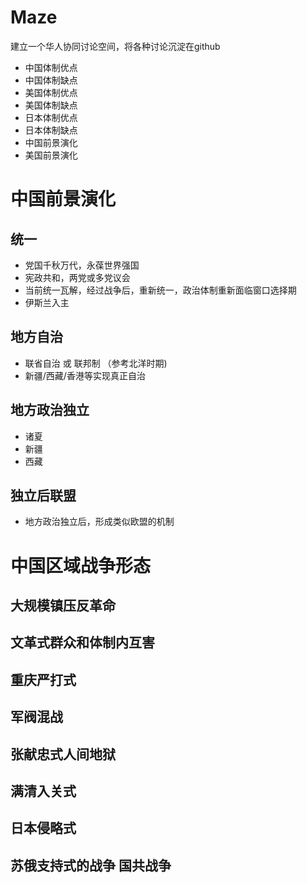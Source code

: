 # Maze  

建立一个华人协同讨论空间，将各种讨论沉淀在github

- 中国体制优点
- 中国体制缺点
- 美国体制优点
- 美国体制缺点
- 日本体制优点
- 日本体制缺点
- 中国前景演化
- 美国前景演化

# 中国前景演化 
## 统一
- 党国千秋万代，永葆世界强国
- 宪政共和，两党或多党议会 
- 当前统一瓦解，经过战争后，重新统一，政治体制重新面临窗口选择期
- 伊斯兰入主
## 地方自治
- 联省自治 或 联邦制 （参考北洋时期)
- 新疆/西藏/香港等实现真正自治
## 地方政治独立
- 诸夏
- 新疆
- 西藏
## 独立后联盟
- 地方政治独立后，形成类似欧盟的机制 
# 中国区域战争形态
## 大规模镇压反革命
## 文革式群众和体制内互害
## 重庆严打式
## 军阀混战
## 张献忠式人间地狱
## 满清入关式
## 日本侵略式
## 苏俄支持式的战争 国共战争 


